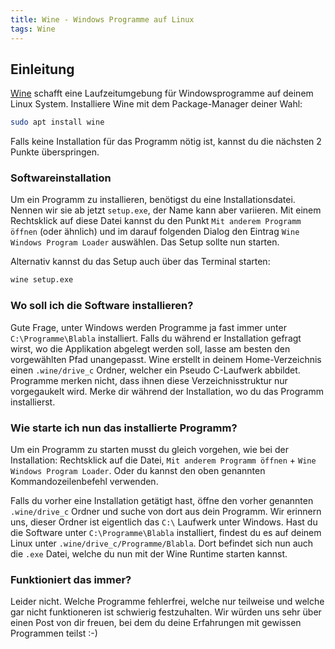```yaml
---
title: Wine - Windows Programme auf Linux
tags: Wine
---
```


## Einleitung
[Wine](https://de.wikipedia.org/wiki/Wine) schafft eine Laufzeitumgebung für Windowsprogramme auf deinem Linux System. Installiere Wine mit dem Package-Manager deiner Wahl:


```bash
sudo apt install wine
```

Falls keine Installation für das Programm nötig ist, kannst du die nächsten 2 Punkte überspringen.

### Softwareinstallation
Um ein Programm zu installieren, benötigst du eine Installationsdatei. Nennen wir sie ab jetzt `setup.exe`, der Name kann aber variieren. Mit einem Rechtsklick auf diese Datei kannst du den Punkt `Mit anderem Programm öffnen` (oder ähnlich) und im darauf folgenden Dialog den Eintrag `Wine Windows Program Loader` auswählen. Das Setup sollte nun starten.

Alternativ kannst du das Setup auch über das Terminal starten:

```bash
wine setup.exe
```

### Wo soll ich die Software installieren?
Gute Frage, unter Windows werden Programme ja fast immer unter  
`C:\Programme\Blabla` installiert. Falls du während er Installation gefragt wirst, wo die Applikation abgelegt werden soll, lasse am besten den vorgewählten Pfad unangepasst. Wine erstellt in deinem Home-Verzeichnis einen `.wine/drive_c` Ordner, welcher ein Pseudo C-Laufwerk abbildet. Programme merken nicht, dass ihnen diese Verzeichnisstruktur nur vorgegaukelt wird. Merke dir während der Installation, wo du das Programm installierst.

### Wie starte ich nun das installierte Programm?
Um ein Programm zu starten musst du gleich vorgehen, wie bei der Installation: Rechtsklick auf die Datei, `Mit anderem Programm öffnen` + `Wine Windows Program Loader`. Oder du kannst den oben genannten Kommandozeilenbefehl verwenden.

Falls du vorher eine Installation getätigt hast, öffne den vorher genannten `.wine/drive_c` Ordner und suche von dort aus dein Programm. Wir erinnern uns, dieser Ordner ist eigentlich das `C:\` Laufwerk unter Windows. Hast du die Software unter `C:\Programme\Blabla` installiert, findest du es auf deinem Linux unter `.wine/drive_c/Programme/Blabla`. Dort befindet sich nun auch die `.exe` Datei, welche du nun mit der Wine Runtime starten kannst.

### Funktioniert das immer?
Leider nicht. Welche Programme fehlerfrei, welche nur teilweise und welche gar nicht funktioneren ist schwierig festzuhalten. Wir würden uns sehr über einen Post von dir freuen, bei dem du deine Erfahrungen mit gewissen Programmen teilst :-)
